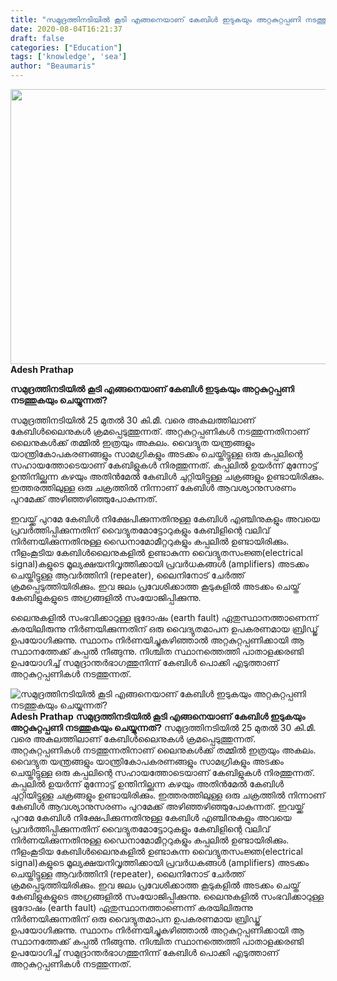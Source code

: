```yaml
---
title: "സമുദ്രത്തിനടിയിൽ കൂടി എങ്ങനെയാണ് കേബിൾ ഇടുകയും അറ്റകുറ്റപ്പണി നടത്തുകയും ചെയ്യുന്നത്?"
date: 2020-08-04T16:21:37
draft: false
categories: ["Education"]
tags: ['knowledge', 'sea']
author: "Beaumaris"
---
```


<strong><a href="http://13.126.68.249/adesh-prathap-post/283787/ggg-94" rel="attachment wp-att-283788"><img class="alignleft size-full wp-image-283788" src="https://cdn.boolokam.com/articles/2020/08/ggg-65.jpg" alt="" width="845" height="440" /></a>Adesh Prathap</strong>

<strong>സമുദ്രത്തിനടിയിൽ കൂടി എങ്ങനെയാണ് കേബിൾ ഇടുകയും അറ്റകുറ്റപ്പണി നടത്തുകയും ചെയ്യുന്നത്?</strong>

സമുദ്രത്തിനടിയിൽ 25 മുതൽ 30 കി.മീ. വരെ അകലത്തിലാണ് കേബിൾലൈനുകൾ ക്രമപ്പെടുത്തുന്നത്. അറ്റകുറ്റപ്പണികൾ നടത്തുന്നതിനാണ് ലൈനുകൾക്ക് തമ്മിൽ ഇത്രയും അകലം. വൈദ്യുത യന്ത്രങ്ങളും യാന്ത്രികോപകരണങ്ങളും സാമഗ്രികളും അടക്കം ചെയ്തിട്ടുള്ള ഒരു കപ്പലിന്റെ സഹായത്തോടെയാണ് കേബിളുകൾ നിരത്തുന്നത്. കപ്പലിൽ ഉയർന്ന് മുന്നോട്ട് ഉന്തിനില്ക്കുന്ന കഴയും അതിൻമേൽ കേബിൾ ചുറ്റിയിട്ടുള്ള ചക്രങ്ങളും ഉണ്ടായിരിക്കും. ഇത്തരത്തിലുള്ള ഒരു ചക്രത്തിൽ നിന്നാണ് കേബിൾ ആവശ്യാനുസരണം പുറമേക്ക് അഴിഞ്ഞഴിഞ്ഞുപോകുന്നത്.

ഇവയ്ക്ക് പുറമേ കേബിൾ നിക്ഷേപിക്കുന്നതിനുള്ള കേബിൾ എഞ്ചിനുകളും അവയെ പ്രവർത്തിപ്പിക്കുന്നതിന് വൈദ്യുതമോട്ടോറുകളും കേബിളിന്റെ വലിവ് നിർണയിക്കുന്നതിനുള്ള ഡൈനാമോമീറ്ററുകളും കപ്പലിൽ ഉണ്ടായിരിക്കും. നീളംകൂടിയ കേബിൾലൈനുകളിൽ ഉണ്ടാകുന്ന വൈദ്യുതസംജ്ഞ(electrical signal)കളുടെ മൂല്യക്ഷയനിവൃത്തിക്കായി പ്രവർധകങ്ങൾ (amplifiers) അടക്കം ചെയ്തിട്ടുള്ള ആവർത്തിനി (repeater), ലൈനിനോട് ചേർത്ത് ക്രമപ്പെടുത്തിയിരിക്കും. ഇവ ജലം പ്രവേശിക്കാത്ത കൂടുകളിൽ അടക്കം ചെയ്ത് കേബിളുകളുടെ അഗ്രങ്ങളിൽ സംയോജിപ്പിക്കുന്നു.

ലൈനുകളിൽ സംഭവിക്കാറുള്ള ഭൂദോഷം (earth fault) ഏതുസ്ഥാനത്താണെന്ന് കരയിലിരുന്നു നിർണയിക്കുന്നതിന് ഒരു വൈദ്യുതമാപന ഉപകരണമായ ബ്രിഡ്ജ് ഉപയോഗിക്കുന്നു. സ്ഥാനം നിർണയിച്ചുകഴിഞ്ഞാൽ അറ്റകുറ്റപ്പണിക്കായി ആ സ്ഥാനത്തേക്ക് കപ്പൽ നീങ്ങുന്നു. നിശ്ചിത സ്ഥാനത്തെത്തി പാതാളക്കരണ്ടി ഉപയോഗിച്ച് സമുദ്രാന്തർഭാഗത്തുനിന്ന് കേബിൾ പൊക്കി എടുത്താണ് അറ്റകുറ്റപ്പണികൾ നടത്തുന്നത്.


![സമുദ്രത്തിനടിയിൽ കൂടി എങ്ങനെയാണ് കേബിൾ ഇടുകയും അറ്റകുറ്റപ്പണി നടത്തുകയും ചെയ്യുന്നത്?](https://cdn.boolokam.com/articles/2020/08/ggg-65.jpg)**[](http://13.126.68.249/adesh-prathap-post/283787/ggg-94)Adesh Prathap** **സമുദ്രത്തിനടിയിൽ കൂടി എങ്ങനെയാണ് കേബിൾ ഇടുകയും അറ്റകുറ്റപ്പണി നടത്തുകയും ചെയ്യുന്നത്?** സമുദ്രത്തിനടിയിൽ 25 മുതൽ 30 കി.മീ. വരെ അകലത്തിലാണ് കേബിൾലൈനുകൾ ക്രമപ്പെടുത്തുന്നത്. അറ്റകുറ്റപ്പണികൾ നടത്തുന്നതിനാണ് ലൈനുകൾക്ക് തമ്മിൽ ഇത്രയും അകലം. വൈദ്യുത യന്ത്രങ്ങളും യാന്ത്രികോപകരണങ്ങളും സാമഗ്രികളും അടക്കം ചെയ്തിട്ടുള്ള ഒരു കപ്പലിന്റെ സഹായത്തോടെയാണ് കേബിളുകൾ നിരത്തുന്നത്. കപ്പലിൽ ഉയർന്ന് മുന്നോട്ട് ഉന്തിനില്ക്കുന്ന കഴയും അതിൻമേൽ കേബിൾ ചുറ്റിയിട്ടുള്ള ചക്രങ്ങളും ഉണ്ടായിരിക്കും. ഇത്തരത്തിലുള്ള ഒരു ചക്രത്തിൽ നിന്നാണ് കേബിൾ ആവശ്യാനുസരണം പുറമേക്ക് അഴിഞ്ഞഴിഞ്ഞുപോകുന്നത്. ഇവയ്ക്ക് പുറമേ കേബിൾ നിക്ഷേപിക്കുന്നതിനുള്ള കേബിൾ എഞ്ചിനുകളും അവയെ പ്രവർത്തിപ്പിക്കുന്നതിന് വൈദ്യുതമോട്ടോറുകളും കേബിളിന്റെ വലിവ് നിർണയിക്കുന്നതിനുള്ള ഡൈനാമോമീറ്ററുകളും കപ്പലിൽ ഉണ്ടായിരിക്കും. നീളംകൂടിയ കേബിൾലൈനുകളിൽ ഉണ്ടാകുന്ന വൈദ്യുതസംജ്ഞ(electrical signal)കളുടെ മൂല്യക്ഷയനിവൃത്തിക്കായി പ്രവർധകങ്ങൾ (amplifiers) അടക്കം ചെയ്തിട്ടുള്ള ആവർത്തിനി (repeater), ലൈനിനോട് ചേർത്ത് ക്രമപ്പെടുത്തിയിരിക്കും. ഇവ ജലം പ്രവേശിക്കാത്ത കൂടുകളിൽ അടക്കം ചെയ്ത് കേബിളുകളുടെ അഗ്രങ്ങളിൽ സംയോജിപ്പിക്കുന്നു. ലൈനുകളിൽ സംഭവിക്കാറുള്ള ഭൂദോഷം (earth fault) ഏതുസ്ഥാനത്താണെന്ന് കരയിലിരുന്നു നിർണയിക്കുന്നതിന് ഒരു വൈദ്യുതമാപന ഉപകരണമായ ബ്രിഡ്ജ് ഉപയോഗിക്കുന്നു. സ്ഥാനം നിർണയിച്ചുകഴിഞ്ഞാൽ അറ്റകുറ്റപ്പണിക്കായി ആ സ്ഥാനത്തേക്ക് കപ്പൽ നീങ്ങുന്നു. നിശ്ചിത സ്ഥാനത്തെത്തി പാതാളക്കരണ്ടി ഉപയോഗിച്ച് സമുദ്രാന്തർഭാഗത്തുനിന്ന് കേബിൾ പൊക്കി എടുത്താണ് അറ്റകുറ്റപ്പണികൾ നടത്തുന്നത്.
